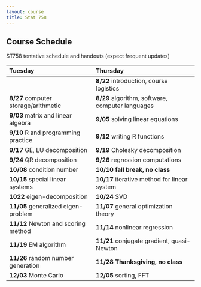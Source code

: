 ```yaml
---
layout: course
title: Stat 758
---
```


## Course Schedule

ST758 tentative schedule and handouts (expect frequent updates)

| **Tuesday** | **Thursday** |  
|:-----------|:------------|
| | **8/22** introduction, course logistics |
| **8/27** computer storage/arithmetic | **8/29** algorithm, software, computer languages |
| **9/03** matrix and linear algebra | **9/05** solving linear equations |
| **9/10** R and programming practice | **9/12** writing R functions |
| **9/17** GE, LU decomposition | **9/19** Cholesky decomposition |
| **9/24** QR decomposition | **9/26** regression computations |
| **10/08** condition number | **10/10** **fall break, no class** |
| **10/15** special linear systems | **10/17** iterative method for linear system |
| **1022** eigen-decomposition | **10/24** SVD |
| **11/05** generalized eigen-problem | **11/07** general optimization theory |
| **11/12** Newton and scoring method | **11/14** nonlinear regression |
| **11/19** EM algorithm | **11/21** conjugate gradient, quasi-Newton |
| **11/26** random number generation | **11/28** **Thanksgiving, no class** |
| **12/03** Monte Carlo | **12/05** sorting, FFT |
